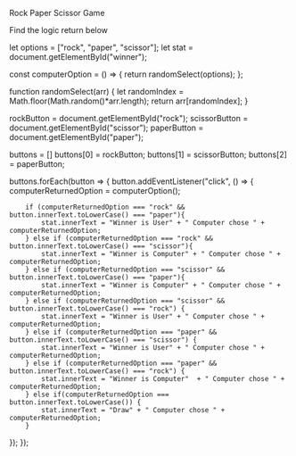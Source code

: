 Rock Paper Scissor Game

Find the logic return below

let options = ["rock", "paper", "scissor"];
let stat = document.getElementById("winner");

const computerOption = () => {
return randomSelect(options);
};

function randomSelect(arr) {
let randomIndex = Math.floor(Math.random()\*arr.length);
return arr[randomIndex];
}

rockButton = document.getElementById("rock");
scissorButton = document.getElementById("scissor");
paperButton = document.getElementById("paper");

buttons = []
buttons[0] = rockButton;
buttons[1] = scissorButton;
buttons[2] = paperButton;

buttons.forEach(button => {
button.addEventListener("click", () => {
computerReturnedOption = computerOption();

        if (computerReturnedOption === "rock" && button.innerText.toLowerCase() === "paper"){
            stat.innerText = "Winner is User" + " Computer chose " + computerReturnedOption;
        } else if (computerReturnedOption === "rock" && button.innerText.toLowerCase() === "scissor"){
            stat.innerText = "Winner is Computer" + " Computer chose " + computerReturnedOption;
        } else if (computerReturnedOption === "scissor" && button.innerText.toLowerCase() === "paper"){
            stat.innerText = "Winner is Computer" + " Computer chose " + computerReturnedOption;
        } else if (computerReturnedOption === "scissor" && button.innerText.toLowerCase() === "rock") {
            stat.innerText = "Winner is User" + " Computer chose " + computerReturnedOption;
        } else if (computerReturnedOption === "paper" && button.innerText.toLowerCase() === "scissor") {
            stat.innerText = "Winner is User" + " Computer chose " + computerReturnedOption;
        } else if (computerReturnedOption === "paper" && button.innerText.toLowerCase() === "rock") {
            stat.innerText = "Winner is Computer"  + " Computer chose " + computerReturnedOption;
        } else if(computerReturnedOption === button.innerText.toLowerCase()) {
            stat.innerText = "Draw" + " Computer chose " + computerReturnedOption;
        }


});
});
